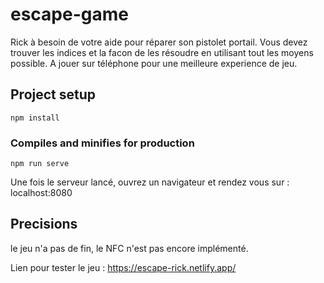 # escape-game
Rick à besoin de votre aide pour réparer son pistolet portail.
Vous devez trouver les indices et la facon de les résoudre en utilisant tout les moyens possible.
A jouer sur téléphone pour une meilleure experience de jeu.

## Project setup
```
npm install
```

### Compiles and minifies for production
```
npm run serve
```
Une fois le serveur lancé, ouvrez un navigateur et rendez vous sur : localhost:8080

## Precisions
le jeu n'a pas de fin, le NFC n'est pas encore implémenté.

Lien pour tester le jeu : https://escape-rick.netlify.app/
